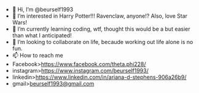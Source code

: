 - 👋 Hi, I’m @beurself1993
- 👀 I’m interested in Harry Potter!!! Ravenclaw, anyone!? Also, love Star Wars!
- 🌱 I’m currently learning coding, wtf, thought this would be a but easier than what I anticipated!
- 💞️ I’m looking to collaborate on life, becaude working out life alone is no fun.
- 📫 How to reach me 
- Facebook>https://www.facebook.com/theta.phi228/
- instagram>https://www.instagram.com/beurself1993/
- linkedin>https://www.linkedin.com/in/ariana-d-stephens-906a26b9/
- gmail>beurself1993@gmail.com

<!---
beurself1993/beurself1993 is a ✨ special ✨ repository because its `README.md` (this file) appears on your GitHub profile.
You can click the Preview link to take a look at your changes.
--->
